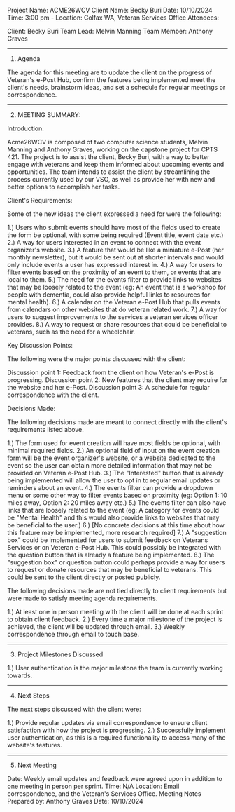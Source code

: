 Project Name: ACME26WCV
Client Name: Becky Buri
Date: 10/10/2024
Time: 3:00 pm - 
Location: Colfax WA, Veteran Services Office
Attendees:

Client: Becky Buri
Team Lead: Melvin Manning
Team Member: Anthony Graves

________________________________________________________________________________________________________________________________________________________________________________

1. Agenda

The agenda for this meeting are to update the client on the progress of Veteran's e-Post Hub, confirm the features being implemented meet the client's needs, brainstorm ideas, and set a schedule for regular meetings or correspondence.

________________________________________________________________________________________________________________________________________________________________________________

2. MEETING SUMMARY:

Introduction:

Acme26WCV is composed of two computer science students, Melvin Manning and Anthony Graves, working on the capstone project for CPTS 421.
The project is to assist the client, Becky Buri, with a way to better engage with veterans and keep them informed about upcoming events and opportunities. The team intends to assist the client by streamlining the process currently used by our VSO, as well as provide her with new and better options to accomplish her tasks.

Client's Requirements:

Some of the new ideas the client expressed a need for were the following:

1.) Users who submit events should have most of the fields used to create the form be optional, with some being required (Event title, event date etc.)
2.) A way for users interested in an event to connect with the event organizer's website.
3.) A feature that would be like a miniature e-Post (her monthly newsletter), but it would be sent out at shorter intervals and would only include events a user has expressed interest in.
4.) A way for users to filter events based on the proximity of an event to them, or events that are local to them.
5.) The need for the events filter to provide links to websites that may be loosely related to the event (eg: An event that is a workshop for people with dementia, could also provide helpful links to resources for mental health).
6.) A calendar on the Veteran e-Post Hub that pulls events from calendars on other websites that do veteran related work.
7.) A way for users to suggest improvements to the services a veteran services officer provides.
8.) A way to request or share resources that could be beneficial to veterans, such as the need for a wheelchair.


Key Discussion Points:

The following were the major points discussed with the client:

Discussion point 1: Feedback from the client on how Veteran's e-Post is progressing.
Discussion point 2: New features that the client may require for the website and her e-Post.
Discussion point 3: A schedule for regular correspondence with the client. 


Decisions Made:

The following decisions made are meant to connect directly with the client's requirements listed above.

1.) The form used for event creation will have most fields be optional, with minimal required fields.
2.) An optional field of input on the event creation form will be the event organizer's website, or a website dedicated to the event so the user can obtain more detailed information that may not be provided on Veteran e-Post Hub.
3.) The "Interested" button that is already being implemented will allow the user to opt in to regular email updates or reminders about an event.
4.) The events filter can provide a dropdown menu or some other way to filter events based on proximity (eg: Option 1: 10 miles away, Option 2: 20 miles away etc.)
5.) The events filter can also have links that are loosely related to the event (eg: A category for events could be "Mental Health" and this would also provide links to websites that may be beneficial to the user.)
6.) [No concrete decisions at this time about how this feature may be implemented, more research required]
7.) A "suggestion box" could be implemented for users to submit feedback on Veterans Services or on Veteran e-Post Hub.  This could possibly be integrated with the question button that is already a feature being implemented.
8.) The "suggestion box" or question button could perhaps provide a way for users to request or donate resources that may be beneficial to veterans.  This could be sent to the client directly or posted publicly.

The following decisions made are not tied directly to client requirements but were made to satisfy meeting agenda requirements.

1.) At least one in person meeting with the client will be done at each sprint to obtain client feedback.
2.) Every time a major milestone of the project is achieved, the client will be updated through email.
3.) Weekly correspondence through email to touch base.

________________________________________________________________________________________________________________________________________________________________________________

3. Project Milestones Discussed

1.) User authentication is the major milestone the team is currently working towards.

________________________________________________________________________________________________________________________________________________________________________________

4. Next Steps

The next steps discussed with the client were: 

1.) Provide regular updates via email correspondence to ensure client satisfaction with how the project is progressing.
2.) Successfully implement user authentication, as this is a required functionality to access many of the website's features.

________________________________________________________________________________________________________________________________________________________________________________

5. Next Meeting

Date: Weekly email updates and feedback were agreed upon in addition to one meeting in person per sprint.
Time: N/A
Location: Email correspondence, and the Veteran's Services Office.
Meeting Notes Prepared by: Anthony Graves
Date: 10/10/2024